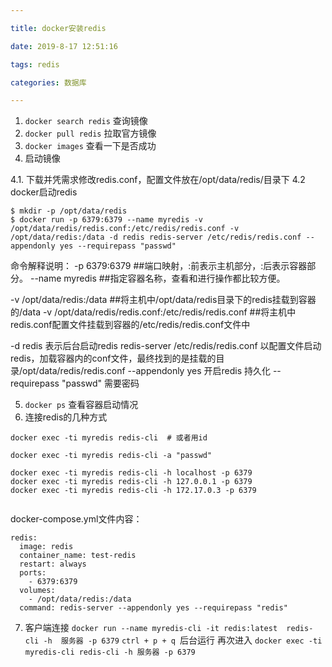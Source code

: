 ```yaml
---

title: docker安装redis

date: 2019-8-17 12:51:16

tags: redis

categories: 数据库

---
```



1. `docker search redis`  查询镜像
2. `docker pull redis`  拉取官方镜像
3. `docker images`  查看一下是否成功
4. 启动镜像

4.1. 下载并凭需求修改redis.conf，配置文件放在/opt/data/redis/目录下
4.2  docker启动redis

```
$ mkdir -p /opt/data/redis
$ docker run -p 6379:6379 --name myredis -v /opt/data/redis/redis.conf:/etc/redis/redis.conf -v /opt/data/redis:/data -d redis redis-server /etc/redis/redis.conf --appendonly yes --requirepass "passwd" 
```
命令解释说明：
-p 6379:6379  ##端口映射，:前表示主机部分，:后表示容器部分。
--name myredis  ##指定容器名称，查看和进行操作都比较方便。

-v /opt/data/redis:/data ##将主机中/opt/data/redis目录下的redis挂载到容器的/data
-v /opt/data/redis/redis.conf:/etc/redis/redis.conf ##将主机中redis.conf配置文件挂载到容器的/etc/redis/redis.conf文件中

-d redis 表示后台启动redis
redis-server /etc/redis/redis.conf  以配置文件启动redis，加载容器内的conf文件，最终找到的是挂载的目录/opt/data/redis/redis.conf
--appendonly yes 开启redis 持久化 --requirepass "passwd"  需要密码

5. `docker ps` 查看容器启动情况
6. 连接redis的几种方式

```
docker exec -ti myredis redis-cli  # 或者用id

docker exec -ti myredis redis-cli -a "passwd"

docker exec -ti myredis redis-cli -h localhost -p 6379 
docker exec -ti myredis redis-cli -h 127.0.0.1 -p 6379 
docker exec -ti myredis redis-cli -h 172.17.0.3 -p 6379


```
docker-compose.yml文件内容：
```
redis:
  image: redis
  container_name: test-redis
  restart: always
  ports:
    - 6379:6379
  volumes:
    - /opt/data/redis:/data
  command: redis-server --appendonly yes --requirepass "redis"
```

7. 客户端连接
`docker run --name myredis-cli -it redis:latest  redis-cli -h  服务器 -p 6379`
`ctrl + p + q `后台运行
再次进入
`docker exec -ti myredis-cli redis-cli -h 服务器 -p 6379`
